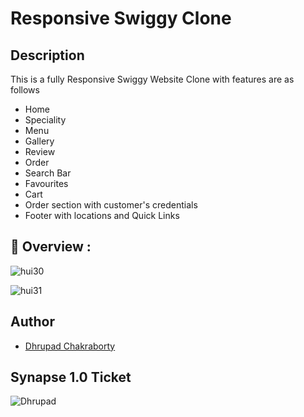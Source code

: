 # Responsive Swiggy Clone

## Description

This is a fully Responsive Swiggy Website Clone with features are as follows

- Home
- Speciality
- Menu
- Gallery
- Review
- Order
- Search Bar
- Favourites
- Cart 
- Order section with customer's credentials
- Footer with locations and Quick Links

## 🔮 Overview :

![hui30](https://user-images.githubusercontent.com/91726340/215351765-6da0f70d-d406-4796-8c80-da39a3c8bb80.gif)


![hui31](https://user-images.githubusercontent.com/91726340/215351772-0bf102ed-8059-4c75-8974-3526cc62a2e9.gif)

## Author

* [Dhrupad Chakraborty](https://github.com/dhrupad17)

## Synapse 1.0 Ticket

![Dhrupad](https://user-images.githubusercontent.com/91726340/211203653-48a1b4d7-c88e-4090-a59d-fd7e59dbe98d.png)
